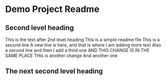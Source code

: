 # Demo Project Readme
## Second level heading
This is the text after 2nd level heading
This is a simple readme file
This is a second line
A new line is here, and that is where I am adding more text
Also a second line
and then I add a third one
AND THIS CHANGE IS IN THE SAME PLACE
THis is another change
And another one
## The next second level heading
